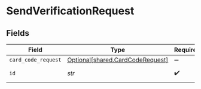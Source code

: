 # SendVerificationRequest


## Fields

| Field                                                                      | Type                                                                       | Required                                                                   | Description                                                                |
| -------------------------------------------------------------------------- | -------------------------------------------------------------------------- | -------------------------------------------------------------------------- | -------------------------------------------------------------------------- |
| `card_code_request`                                                        | [Optional[shared.CardCodeRequest]](../../models/shared/cardcoderequest.md) | :heavy_minus_sign:                                                         | N/A                                                                        |
| `id`                                                                       | *str*                                                                      | :heavy_check_mark:                                                         | Unique identifier                                                          |